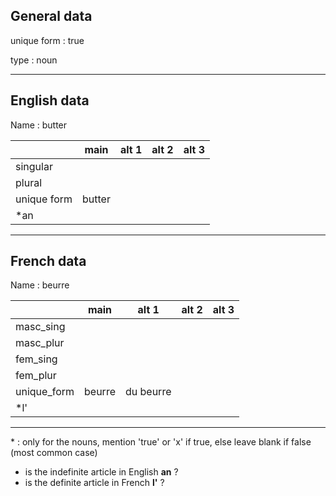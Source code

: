 ## General data

unique form : true

type : noun

---

## English data

Name : butter

|             |  main  | alt 1 | alt 2 | alt 3 |
| :---------- | :----: | :---: | :---: | ----- |
| singular    |        |       |       |       |
| plural      |        |       |       |       |
| unique form | butter |       |       |       |
| \*an        |        |       |       |       |

---

## French data

Name : beurre

|             |  main  |   alt 1   | alt 2 | alt 3 |
| :---------- | :----: | :-------: | :---: | :---: |
| masc_sing   |        |           |       |       |
| masc_plur   |        |           |       |       |
| fem_sing    |        |           |       |       |
| fem_plur    |        |           |       |       |
| unique_form | beurre | du beurre |       |       |
| \*l'        |        |           |       |       |

---

\* : only for the nouns, mention 'true' or 'x' if true, else leave blank if false (most common case)

- is the indefinite article in English **an** ?
- is the definite article in French **l'** ?
